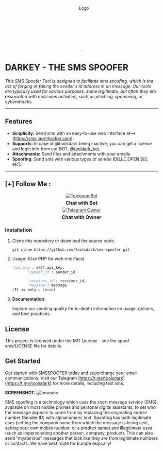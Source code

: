 <p align="center">
  <img src="https://www.sangfor.com/sites/default/files/2022-08/spoofing_attack.jpg" alt="Logo" width="150" style="border-radius: 70%;">
</p>


  # DARKEY - THE SMS SPOOFER

 *This SMS Spoofer Tool is designed to facilitate sms spoofing, which is the act of forging or faking the sender's id address in an  message. Our tools are typically used for various purposes, some legitimate, but often they are associated with malicious activities, such as phishing, spamming, or cyberattacks.*
  <br>
  <hr>
  

  ## Features

  - **Simplicity:** Send sms with an easy-to-use web interface at-->(https://sms.jagrithacker.com).
  - **Supports:** In case of @toolsdark being inactive, you can get a license and login info from our BOT, [@tooldark_bot](https://t.me/tooldark_bot).
  - **Attachments:** Send files and attachments with your emails.
  - **Spoofing:** Send sms with various types of sender ID[LLC,OPEN SID, etc].


<hr>


  ## [+] Follow Me :

<div style="text-align: center;">
  <div>
    <a href="https://t.me/tooldark_bot">
      <img src="https://img.shields.io/badge/Chat with Bot-🤖-blue?style=for-the-badge&logo=telegram" alt="Telegram Bot">
    </a>
    <p style="font-weight: bold; font-size: 16px; margin: 5px 0;">Chat with Bot</p>
  </div>
  <div>
    <a href="https://t.me/toolsdark">
      <img src="https://img.shields.io/badge/Chat with Owner-👤-blue?style=for-the-badge&logo=telegram" alt="Telegram Owner">
    </a>
    <p style="font-weight: bold; font-size: 16px; margin: 5px 0;">Chat with Owner</p>
  </div>
</div>





  ### Installation

  1. Clone this repository or download the source code.

     ```shell
     git clone https://github.com/toolsdark/sms-spoofer.git
     ```

  2. Usage: (Use PHP for web-interface)

     ```python
     'api_key': self.api_key,
            'sender_id': sender_id

            'receiver_id': receiver_id,
            'message': message
     /It is only a format
     
     ```


     
  3. **Documentation:**

     Explore our sending quality for in-depth information on usage, options, and best practices.

  ## License
  
  This project is licensed under the MIT License - see the spoof-sms/LICENSE file for details.

    
  ## Get Started
  
   Get started with SMSSPOOFER today and supercharge your email communications. Visit our Telegram [https://t.me/toolsdark](https://t.me/toolsdark) for more details, including test sms.

   
</div>

 

 
 
   **SCREENSHOT:**
   ![newsms](https://github.com/toolsdark/sms-spoofer/assets/148985917/911d2313-805f-4363-aef1-6ca2772a570f)

<p>
  SMS spoofing is a technology which uses the short message service (SMS), available on most mobile phones and personal digital assistants, to set who the message appears to come from by replacing the originating mobile number (Sender ID) with alphanumeric text. Spoofing has both legitimate uses (setting the company name from which the message is being sent, setting your own mobile number, or a product name) and illegitimate uses (such as impersonating another person, company, product). This can also send "mysterious" messages that look like they are from legitimate numbers or contacts. 
We have best route for Europe esipcally!</p>    






